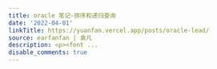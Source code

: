 ```yaml
---
title: oracle 笔记-排序和递归查询
date: '2022-04-01'
linkTitle: https://yuanfan.vercel.app/posts/oracle-lead/
source: earfanfan | 袁凡
description: <p><font ...
disable_comments: true
---
```

<p><font ...